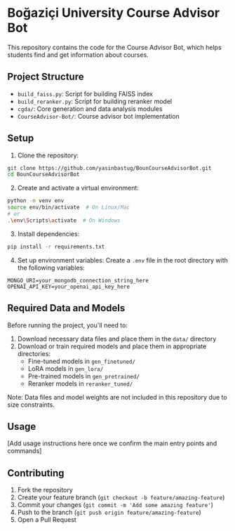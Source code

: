# Boğaziçi University Course Advisor Bot

This repository contains the code for the Course Advisor Bot, which helps students find and get information about courses.

## Project Structure

- `build_faiss.py`: Script for building FAISS index
- `build_reranker.py`: Script for building reranker model
- `cgda/`: Core generation and data analysis modules
- `CourseAdvisor-Bot/`: Course advisor bot implementation

## Setup

1. Clone the repository:
```bash
git clone https://github.com/yasinbastug/BounCourseAdvisorBot.git
cd BounCourseAdvisorBot
```

2. Create and activate a virtual environment:
```bash
python -m venv env
source env/bin/activate  # On Linux/Mac
# or
.\env\Scripts\activate  # On Windows
```

3. Install dependencies:
```bash
pip install -r requirements.txt
```

4. Set up environment variables:
Create a `.env` file in the root directory with the following variables:
```
MONGO_URI=your_mongodb_connection_string_here
OPENAI_API_KEY=your_openai_api_key_here
```

## Required Data and Models

Before running the project, you'll need to:

1. Download necessary data files and place them in the `data/` directory
2. Download or train required models and place them in appropriate directories:
   - Fine-tuned models in `gen_finetuned/`
   - LoRA models in `gen_lora/`
   - Pre-trained models in `gen_pretrained/`
   - Reranker models in `reranker_tuned/`

Note: Data files and model weights are not included in this repository due to size constraints.

## Usage

[Add usage instructions here once we confirm the main entry points and commands]

## Contributing

1. Fork the repository
2. Create your feature branch (`git checkout -b feature/amazing-feature`)
3. Commit your changes (`git commit -m 'Add some amazing feature'`)
4. Push to the branch (`git push origin feature/amazing-feature`)
5. Open a Pull Request 